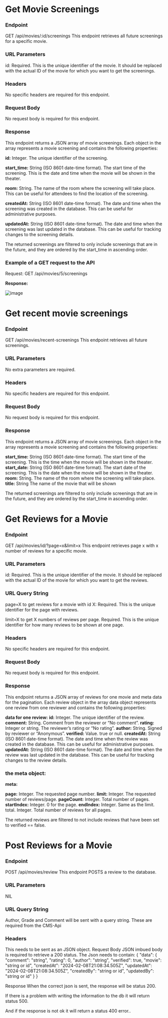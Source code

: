 # Get Movie Screenings

### Endpoint
GET /api/movies/:id/screenings
This endpoint retrieves all future screenings for a specific movie.

### URL Parameters
id: Required. This is the unique identifier of the movie. It should be replaced with the actual ID of the movie for which you want to get the screenings.

### Headers
No specific headers are required for this endpoint.

### Request Body
No request body is required for this endpoint.

### Response
This endpoint returns a JSON array of movie screenings. Each object in the array represents a movie screening and contains the following properties:

**id:** Integer. The unique identifier of the screening.

**start_time:** String (ISO 8601 date-time format). The start time of the screening. This is the date and time when the movie will be shown in the theater.

**room:** String. The name of the room where the screening will take place. This can be useful for attendees to find the location of the screening.

**createdAt:** String (ISO 8601 date-time format). The date and time when the screening was created in the database. This can be useful for administrative purposes.

**updatedAt:** String (ISO 8601 date-time format). The date and time when the screening was last updated in the database. This can be useful for tracking changes to the screening details.

The returned screenings are filtered to only include screenings that are in the future, and they are ordered by the start_time in ascending order.

### Example of a GET request to the API

Request: GET /api/movies/5/screenings

**Response:**

![image](https://github.com/Kookiie88/A5_inlamning_3/assets/144999664/9970a869-7f85-4760-8b6f-99facc823632)

# Get recent movie screenings

### Endpoint
GET /api/movies/recent-screenings
This endpoint retrieves all future screenings.

### URL Parameters
No extra parameters are required.

### Headers
No specific headers are required for this endpoint.

### Request Body
No request body is required for this endpoint.

### Response
This endpoint returns a JSON array of movie screenings. Each object in the array represents a movie screening and contains the following properties:

**start_time:** String (ISO 8601 date-time format). The start time of the screening. This is the time when the movie will be shown in the theater.
**start_date:** String (ISO 8601 date-time format). The start date of the screening. This is the date when the movie will be shown in the theater.
**room:** String. The name of the room where the screening will take place.
**title:** String The name of the movie that will be shown

The returned screenings are filtered to only include screenings that are in the future, and they are ordered by the start_time in ascending order.

# Get Reviews for a Movie

### Endpoint
GET /api/movies/id/?page=x&limit=x
This endpoint retrieves page x with x number of reviews for a specific movie.

### URL Parameters
id: Required. This is the unique identifier of the movie. It should be replaced with the actual ID of the movie for which you want to get the reviews.

### URL Query String
page=X to get reviews for a movie with id X:
Required. This is the unique identifier for the page with reviews.

limit=X to get X numbers of reviews per page.
Required. This is the unique identifier for how many reviews to be shown at one page.

### Headers
No specific headers are required for this endpoint.

### Request Body
No request body is required for this endpoint.

### Response
This endpoint returns a JSON array of reviews for one movie and meta data for the pagination. Each review object in the array data object represents one review from one reviewer and contains the following properties:

**data for one review:**
**id:** Integer. The unique identifier of the review.
**comment:** String. Comment from the reviewer or “No comment”.
**rating:** Integer or string. The reviewer’s rating or “No rating”.
**author:** String. Signed by reviewer or “Anonymous”.
**verified:** Value. true or null.
**createdAt:** String (ISO 8601 date-time format). The date and time when the review was created in the database. This can be useful for administrative purposes.
**updatedAt:** String (ISO 8601 date-time format). The date and time when the review was last updated in the database. This can be useful for tracking changes to the review details.

### the meta object:
**meta:**

**page:** Integer. The requested page number.
**limit:** Integer. The requested number of reviews/page.
**pageCount:** Integer. Total number of pages.
**startIndex:** Integer. 0 for the page.
**endIndex:** Integer. Same as the limit.
total. Integer. Total number of reviews for all pages.

The returned reviews are filtered to not include reviews that have been set to verified == false.

# Post Reviews for a Movie

### Endpoint
POST /api/movies/review
This endpoint POSTS a review to the database.

### URL Parameters
NIL

### URL Query String
Author, Grade and Comment will be sent with a query string.
These are required from the CMS-Api

### Headers
This needs to be sent as an JSON object.
Request Body
JSON imbued body is required to retrieve a 200 status.
The Json needs to contain:
{
"data": {
"comment": "string",
"rating": 0,
"author": "string",
"verified": true,
"movie": "string or id",
"createdAt": "2024-02-08T21:08:34.505Z",
"updatedAt": "2024-02-08T21:08:34.505Z",
"createdBy": "string or id",
"updatedBy": "string or id"
}
}

Response
When the correct json is sent, the response will be status 200.

If there is a problem with writing the information to the db it will return status 500.

And if the response is not ok it will return a status 400 error..
